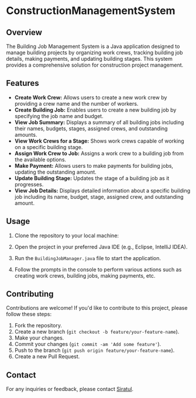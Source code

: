 # ConstructionManagementSystem

## Overview
The Building Job Management System is a Java application designed to manage building projects by organizing work crews, tracking building job details, making payments, and updating building stages. This system provides a comprehensive solution for construction project management.

## Features
- **Create Work Crew:** Allows users to create a new work crew by providing a crew name and the number of workers.
- **Create Building Job:** Enables users to create a new building job by specifying the job name and budget.
- **View Job Summary:** Displays a summary of all building jobs including their names, budgets, stages, assigned crews, and outstanding amounts.
- **View Work Crews for a Stage:** Shows work crews capable of working on a specific building stage.
- **Assign Work Crew to Job:** Assigns a work crew to a building job from the available options.
- **Make Payment:** Allows users to make payments for building jobs, updating the outstanding amount.
- **Update Building Stage:** Updates the stage of a building job as it progresses.
- **View Job Details:** Displays detailed information about a specific building job including its name, budget, stage, assigned crew, and outstanding amount.

## Usage
1. Clone the repository to your local machine:

2. Open the project in your preferred Java IDE (e.g., Eclipse, IntelliJ IDEA).

3. Run the `BuildingJobManager.java` file to start the application.

4. Follow the prompts in the console to perform various actions such as creating work crews, building jobs, making payments, etc.

## Contributing
Contributions are welcome! If you'd like to contribute to this project, please follow these steps:
1. Fork the repository.
2. Create a new branch (`git checkout -b feature/your-feature-name`).
3. Make your changes.
4. Commit your changes (`git commit -am 'Add some feature'`).
5. Push to the branch (`git push origin feature/your-feature-name`).
6. Create a new Pull Request.

## Contact
For any inquiries or feedback, please contact [Siratul](mailto:siratulazim@outlook.com).

